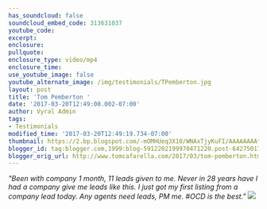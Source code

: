 ```yaml
---
has_soundcloud: false
soundcloud_embed_code: 313631037
youtube_code:
excerpt:
enclosure:
pullquote:
enclosure_type: video/mp4
enclosure_time:
use_youtube_image: false
youtube_alternate_image: /img/testimonials/TPemberton.jpg
layout: post
title: 'Tom Pemberton '
date: '2017-03-20T12:49:00.002-07:00'
author: Vyral Admin
tags:
- Testimonials
modified_time: '2017-03-20T12:49:19.734-07:00'
thumbnail: https://2.bp.blogspot.com/-mOMHUeq3X10/WNAxTjyKuFI/AAAAAAAAt1I/JazInKcNtwM5YikyOu3pRfNTPiLIbkY1gCEw/s72-c/TPemberton.jpg
blogger_id: tag:blogger.com,1999:blog-5912202199970471220.post-6427501789992435309
blogger_orig_url: http://www.tomcafarella.com/2017/03/tom-pemberton.html
---
```

*"Been with company 1 month, 11 leads given to me. Never in 28 years have I had a company give me leads like this. I just got my first listing from a company lead today. Any agents need leads, PM me. #OCD is the best."*
![](https://2.bp.blogspot.com/-mOMHUeq3X10/WNAxTjyKuFI/AAAAAAAAt1I/JazInKcNtwM5YikyOu3pRfNTPiLIbkY1gCEw/s1600/TPemberton.jpg#right)
